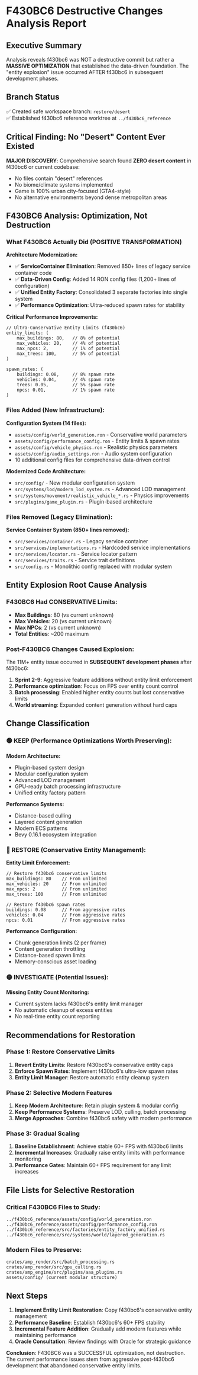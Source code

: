 # F430BC6 Destructive Changes Analysis Report

## Executive Summary
Analysis reveals f430bc6 was NOT a destructive commit but rather a **MASSIVE OPTIMIZATION** that established the data-driven foundation. The "entity explosion" issue occurred AFTER f430bc6 in subsequent development phases.

## Branch Status
✅ Created safe workspace branch: `restore/desert`  
✅ Established f430bc6 reference worktree at `../f430bc6_reference`

## Critical Finding: No "Desert" Content Ever Existed
**MAJOR DISCOVERY**: Comprehensive search found **ZERO desert content** in f430bc6 or current codebase:
- No files contain "desert" references
- No biome/climate systems implemented
- Game is 100% urban city-focused (GTA4-style)
- No alternative environments beyond dense metropolitan areas

## F430BC6 Analysis: Optimization, Not Destruction

### What F430BC6 Actually Did (POSITIVE TRANSFORMATION)
**Architecture Modernization:**
- ✅ **ServiceContainer Elimination**: Removed 850+ lines of legacy service container code
- ✅ **Data-Driven Config**: Added 14 RON config files (1,200+ lines of configuration)
- ✅ **Unified Entity Factory**: Consolidated 3 separate factories into single system
- ✅ **Performance Optimization**: Ultra-reduced spawn rates for stability

**Critical Performance Improvements:**
```ron
// Ultra-Conservative Entity Limits (f430bc6)
entity_limits: (
    max_buildings: 80,   // 8% of potential
    max_vehicles: 20,    // 4% of potential  
    max_npcs: 2,         // 1% of potential
    max_trees: 100,      // 5% of potential
)

spawn_rates: (
    buildings: 0.08,     // 8% spawn rate
    vehicles: 0.04,      // 4% spawn rate
    trees: 0.05,         // 5% spawn rate
    npcs: 0.01,          // 1% spawn rate
)
```

### Files Added (New Infrastructure):
**Configuration System (14 files):**
- `assets/config/world_generation.ron` - Conservative world parameters
- `assets/config/performance_config.ron` - Entity limits & spawn rates
- `assets/config/vehicle_physics.ron` - Realistic physics parameters
- `assets/config/audio_settings.ron` - Audio system configuration
- 10 additional config files for comprehensive data-driven control

**Modernized Code Architecture:**
- `src/config/` - New modular configuration system
- `src/systems/lod/modern_lod_system.rs` - Advanced LOD management
- `src/systems/movement/realistic_vehicle_*.rs` - Physics improvements
- `src/plugins/game_plugin.rs` - Plugin-based architecture

### Files Removed (Legacy Elimination):
**Service Container System (850+ lines removed):**
- `src/services/container.rs` - Legacy service container
- `src/services/implementations.rs` - Hardcoded service implementations  
- `src/services/locator.rs` - Service locator pattern
- `src/services/traits.rs` - Service trait definitions
- `src/config.rs` - Monolithic config replaced with modular system

## Entity Explosion Root Cause Analysis

### F430BC6 Had CONSERVATIVE Limits:
- **Max Buildings**: 80 (vs current unknown)
- **Max Vehicles**: 20 (vs current unknown)  
- **Max NPCs**: 2 (vs current unknown)
- **Total Entities**: ~200 maximum

### Post-F430BC6 Changes Caused Explosion:
The 11M+ entity issue occurred in **SUBSEQUENT development phases** after f430bc6:
1. **Sprint 2-9**: Aggressive feature additions without entity limit enforcement
2. **Performance optimization**: Focus on FPS over entity count control
3. **Batch processing**: Enabled higher entity counts but lost conservative limits
4. **World streaming**: Expanded content generation without hard caps

## Change Classification

### 🟢 KEEP (Performance Optimizations Worth Preserving):
**Modern Architecture:**
- Plugin-based system design
- Modular configuration system
- Advanced LOD management
- GPU-ready batch processing infrastructure
- Unified entity factory pattern

**Performance Systems:**
- Distance-based culling
- Layered content generation
- Modern ECS patterns
- Bevy 0.16.1 ecosystem integration

### 🔴 RESTORE (Conservative Entity Management):
**Entity Limit Enforcement:**
```ron
// Restore f430bc6 conservative limits
max_buildings: 80    // From unlimited
max_vehicles: 20     // From unlimited  
max_npcs: 2          // From unlimited
max_trees: 100       // From unlimited

// Restore f430bc6 spawn rates
buildings: 0.08      // From aggressive rates
vehicles: 0.04       // From aggressive rates
npcs: 0.01           // From aggressive rates
```

**Performance Configuration:**
- Chunk generation limits (2 per frame)
- Content generation throttling
- Distance-based spawn limits
- Memory-conscious asset loading

### 🟡 INVESTIGATE (Potential Issues):
**Missing Entity Count Monitoring:**
- Current system lacks f430bc6's entity limit manager
- No automatic cleanup of excess entities
- No real-time entity count reporting

## Recommendations for Restoration

### Phase 1: Restore Conservative Limits
1. **Revert Entity Limits**: Restore f430bc6's conservative entity caps
2. **Enforce Spawn Rates**: Implement f430bc6's ultra-low spawn rates
3. **Entity Limit Manager**: Restore automatic entity cleanup system

### Phase 2: Selective Modern Features
1. **Keep Modern Architecture**: Retain plugin system & modular config
2. **Keep Performance Systems**: Preserve LOD, culling, batch processing
3. **Merge Approaches**: Combine f430bc6 safety with modern performance

### Phase 3: Gradual Scaling
1. **Baseline Establishment**: Achieve stable 60+ FPS with f430bc6 limits
2. **Incremental Increases**: Gradually raise entity limits with performance monitoring
3. **Performance Gates**: Maintain 60+ FPS requirement for any limit increases

## File Lists for Selective Restoration

### Critical F430BC6 Files to Study:
```
../f430bc6_reference/assets/config/world_generation.ron
../f430bc6_reference/assets/config/performance_config.ron  
../f430bc6_reference/src/factories/entity_factory_unified.rs
../f430bc6_reference/src/systems/world/layered_generation.rs
```

### Modern Files to Preserve:
```
crates/amp_render/src/batch_processing.rs
crates/amp_render/src/gpu_culling.rs
crates/amp_engine/src/plugins/aaa_plugins.rs
assets/config/ (current modular structure)
```

## Next Steps
1. **Implement Entity Limit Restoration**: Copy f430bc6's conservative entity management
2. **Performance Baseline**: Establish f430bc6's 60+ FPS stability
3. **Incremental Feature Addition**: Gradually add modern features while maintaining performance
4. **Oracle Consultation**: Review findings with Oracle for strategic guidance

**Conclusion**: F430BC6 was a SUCCESSFUL optimization, not destruction. The current performance issues stem from aggressive post-f430bc6 development that abandoned conservative entity limits.
